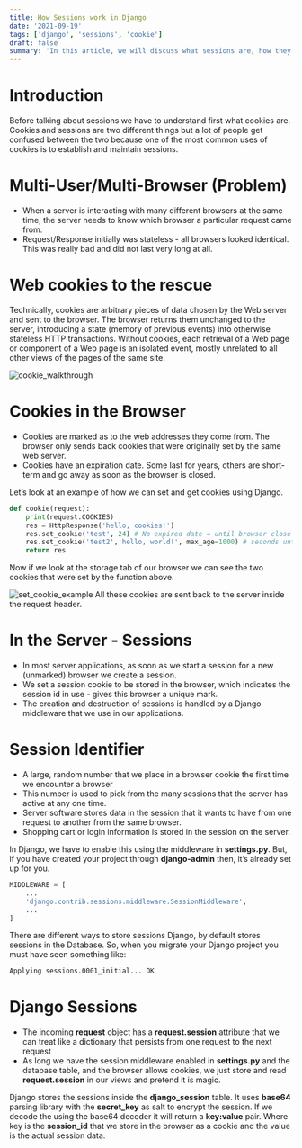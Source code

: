 ```yaml
---
title: How Sessions work in Django
date: '2021-09-19'
tags: ['django', 'sessions', 'cookie']
draft: false
summary: 'In this article, we will discuss what sessions are, how they are different from cookies and how they work with Django.'
---
```


# Introduction

Before talking about sessions we have to understand first what cookies are. Cookies and sessions are two different things but a lot of people get confused between the two because one of the most common uses of cookies is to establish and maintain sessions.

# Multi-User/Multi-Browser (Problem)

- When a server is interacting with many different browsers at the same time, the server needs to know which browser a particular request came from.
- Request/Response initially was stateless - all browsers looked identical. This was really bad and did not last very long at all.

# Web cookies to the rescue

Technically, cookies are arbitrary pieces of data chosen by the Web server and sent to the browser. The browser returns them unchanged to the server, introducing a state (memory of previous events) into otherwise stateless HTTP transactions. Without cookies, each retrieval of a Web page or component of a Web page is an isolated event, mostly unrelated to all other views of the pages of the same site.

![cookie_walkthrough](/static/images/django_sessions/cookie.png)

# Cookies in the Browser

- Cookies are marked as to the web addresses they come from. The browser only sends back cookies that were originally set by the same web server.
- Cookies have an expiration date. Some last for years, others are short-term and go away as soon as the browser is closed.

Let’s look at an example of how we can set and get cookies using Django.

```py
def cookie(request):
	print(request.COOKIES)
	res = HttpResponse('hello, cookies!')
	res.set_cookie('test', 24) # No expired date = until browser close
	res.set_cookie('test2','hello, world!', max_age=1000) # seconds until expire
	return res
```

Now if we look at the storage tab of our browser we can see the two cookies that were set by the function above.

![set_cookie_example](/static/images/django_sessions/cookie_example.png)
All these cookies are sent back to the server inside the request header.

# In the Server - Sessions

- In most server applications, as soon as we start a session for a new (unmarked) browser we create a session.
- We set a session cookie to be stored in the browser, which indicates the session id in use - gives this browser a unique mark.
- The creation and destruction of sessions is handled by a Django middleware that we use in our applications.

# Session Identifier

- A large, random number that we place in a browser cookie the first time we encounter a browser
- This number is used to pick from the many sessions that the server has active at any one time.
- Server software stores data in the session that it wants to have from one request to another from the same browser.
- Shopping cart or login information is stored in the session on the server.

In Django, we have to enable this using the middleware in **settings.py**. But, if you have created your project through **django-admin** then, it’s already set up for you.

```py
MIDDLEWARE = [
	...
	'django.contrib.sessions.middleware.SessionMiddleware',
	...
]
```

There are different ways to store sessions Django, by default stores sessions in the Database. So, when you migrate your Django project you must have seen something like:

```bash
Applying sessions.0001_initial... OK
```

# Django Sessions

- The incoming **request** object has a **request.session** attribute that we can treat like a dictionary that persists from one request to the next request
- As long we have the session middleware enabled in **settings.py** and the database table, and the browser allows cookies, we just store and read **request.session** in our views and pretend it is magic.

Django stores the sessions inside the **django_session** table. It uses **base64** parsing library with the **secret_key** as salt to encrypt the session. If we decode the using the base64 decoder it will return a **key:value** pair. Where key is the **session_id** that we store in the browser as a cookie and the value is the actual session data.
